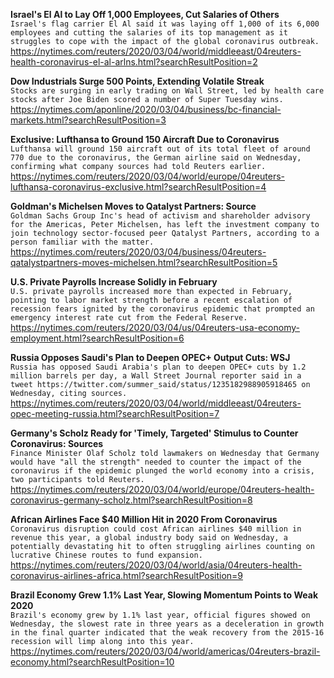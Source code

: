 **Israel's El Al to Lay Off 1,000 Employees, Cut Salaries of Others**\
`Israel's flag carrier El Al said it was laying off 1,000 of its 6,000 employees and cutting the salaries of its top management as it struggles to cope with the impact of the global coronavirus outbreak.`\
https://nytimes.com/reuters/2020/03/04/world/middleeast/04reuters-health-coronavirus-el-al-arlns.html?searchResultPosition=2

**Dow Industrials Surge 500 Points, Extending Volatile Streak**\
`Stocks are surging in early trading on Wall Street, led by health care stocks after Joe Biden scored a number of Super Tuesday wins.`\
https://nytimes.com/aponline/2020/03/04/business/bc-financial-markets.html?searchResultPosition=3

**Exclusive: Lufthansa to Ground 150 Aircraft Due to Coronavirus**\
`Lufthansa will ground 150 aircraft out of its total fleet of around 770 due to the coronavirus, the German airline said on Wednesday, confirming what company sources had told Reuters earlier.`\
https://nytimes.com/reuters/2020/03/04/world/europe/04reuters-lufthansa-coronavirus-exclusive.html?searchResultPosition=4

**Goldman's Michelsen Moves to Qatalyst Partners: Source**\
`Goldman Sachs Group Inc's head of activism and shareholder advisory for the Americas, Peter Michelsen, has left the investment company to join technology sector-focused peer Qatalyst Partners, according to a person familiar with the matter.`\
https://nytimes.com/reuters/2020/03/04/business/04reuters-qatalystpartners-moves-michelsen.html?searchResultPosition=5

**U.S. Private Payrolls Increase Solidly in February**\
`U.S. private payrolls increased more than expected in February, pointing to labor market strength before a recent escalation of recession fears ignited by the coronavirus epidemic that prompted an emergency interest rate cut from the Federal Reserve.`\
https://nytimes.com/reuters/2020/03/04/us/04reuters-usa-economy-employment.html?searchResultPosition=6

**Russia Opposes Saudi's Plan to Deepen OPEC+ Output Cuts: WSJ**\
`Russia has opposed Saudi Arabia's plan to deepen OPEC+ cuts by 1.2 million barrels per day, a Wall Street Journal reporter said in a tweet https://twitter.com/summer_said/status/1235182988905918465 on Wednesday, citing sources.  `\
https://nytimes.com/reuters/2020/03/04/world/middleeast/04reuters-opec-meeting-russia.html?searchResultPosition=7

**Germany's Scholz Ready for 'Timely, Targeted' Stimulus to Counter Coronavirus: Sources**\
`Finance Minister Olaf Scholz told lawmakers on Wednesday that Germany would have "all the strength" needed to counter the impact of the coronavirus if the epidemic plunged the world economy into a crisis, two participants told Reuters.`\
https://nytimes.com/reuters/2020/03/04/world/europe/04reuters-health-coronavirus-germany-scholz.html?searchResultPosition=8

**African Airlines Face $40 Million Hit in 2020 From Coronavirus**\
`Coronavirus disruption could cost African airlines $40 million in revenue this year, a global industry body said on Wednesday, a potentially devastating hit to often struggling airlines counting on lucrative Chinese routes to fund expansion.`\
https://nytimes.com/reuters/2020/03/04/world/asia/04reuters-health-coronavirus-airlines-africa.html?searchResultPosition=9

**Brazil Economy Grew 1.1% Last Year, Slowing Momentum Points to Weak 2020**\
`Brazil's economy grew by 1.1% last year, official figures showed on Wednesday, the slowest rate in three years as a deceleration in growth in the final quarter indicated that the weak recovery from the 2015-16 recession will limp along into this year.`\
https://nytimes.com/reuters/2020/03/04/world/americas/04reuters-brazil-economy.html?searchResultPosition=10

